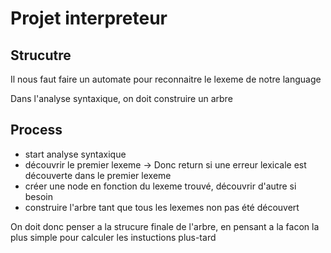 # Projet interpreteur
 


## Strucutre

Il nous faut faire un automate pour reconnaitre le lexeme de notre language


Dans l'analyse syntaxique, on doit construire un arbre

## Process

- start analyse syntaxique
- découvrir le premier lexeme -> Donc return si une erreur lexicale est découverte
dans le premier lexeme
- créer une node en fonction du lexeme trouvé, découvrir d'autre si besoin
- construire l'arbre tant que tous les lexemes non pas été découvert



On doit donc penser a la strucure finale de l'arbre, en pensant a la facon la plus simple pour calculer 
les instuctions plus-tard
